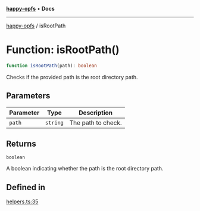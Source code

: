 [**happy-opfs**](../README.md) • **Docs**

***

[happy-opfs](../README.md) / isRootPath

# Function: isRootPath()

```ts
function isRootPath(path): boolean
```

Checks if the provided path is the root directory path.

## Parameters

| Parameter | Type | Description |
| ------ | ------ | ------ |
| `path` | `string` | The path to check. |

## Returns

`boolean`

A boolean indicating whether the path is the root directory path.

## Defined in

[helpers.ts:35](https://github.com/JiangJie/happy-opfs/blob/dc95a422852928393060b63cb34de24c88ad98b4/src/fs/helpers.ts#L35)
